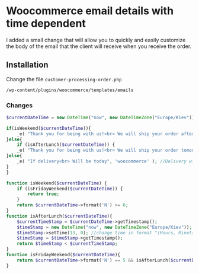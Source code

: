 # Woocommerce email details with time dependent
I added a small change that will allow you to quickly and easily customize the body of the email that the client will receive when you receive the order.


## Installation

Change the file ```customer-processing-order.php```

```bash
/wp-content/plugins/woocommerce/templates/emails
```


### Changes

```php
$currentDateTime = new DateTime("now", new DateTimeZone("Europe/Kiev")); //place your time zone, you can find it on ~~ http://php.net/manual/en/timezones.php

if(isWeekend($currentDateTime)){
    _e( "Thank you for being with us!<br> We will ship your order after weekends.", 'woocommerce' ); //Delivery will be after weekends.
}else{
    if (isAfterLunch($currentDateTime)) {
    _e( "Thank you for being with us!<br> We will ship your order tomorrow.", 'woocommerce' ); //Delivery will be TOMORROW.
}else{
    _e( "If delivery<br> Will be today", 'woocommerce' ); //Delivery will be TODAY.
}
}

function isWeekend($currentDateTime) {
    if (isFridayWeekend($currentDateTime)) {
        return true;
    }
    return $currentDateTime->format('N') >= 6;
}
function isAfterLunch($currentDateTime){
    $currentTimeStamp = $currentDateTime->getTimestamp();
    $timeStamp = new DateTime("now", new DateTimeZone("Europe/Kiev")); //place your time zone
    $timeStamp->setTime(13, 0); //change time in format "(Hours, Minets)".
    $timeStamp = $timeStamp->getTimestamp();
    return $timeStamp < $currentTimeStamp;
}
function isFridayWeekend($currentDateTime){
    return $currentDateTime->format('N') == 5 && isAfterLunch($currentDateTime); //if it's time on Friday after lunch, then we use "isWeekend".
}
```
